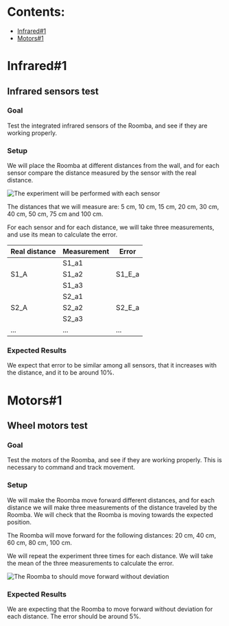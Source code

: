 # Contents:

- [Infrared\#1](#infrared-1)
- [Motors\#1](#motors\#1)

# Infrared\#1

## Infrared sensors test

### Goal

Test the integrated infrared sensors of the Roomba, and see if they are
working properly.

### Setup

We will place the Roomba at different distances from the wall, and for
each sensor compare the distance measured by the sensor with the real
distance.

![The experiment will be performed with each
sensor](images/roomba_infrared_1.png)

The distances that we will measure are: 5 cm, 10 cm, 15 cm, 20 cm, 30
cm, 40 cm, 50 cm, 75 cm and 100 cm.

For each sensor and for each distance, we will take three measurements,
and use its mean to calculate the error.

<table>
<thead>
  <tr>
    <th>Real distance</th>
    <th>Measurement</th>
    <th>Error</th>
  </tr>
</thead>
<tbody>
  <tr>
    <td rowspan="3">S1_A</td>
    <td>S1_a1</td>
    <td rowspan="3">S1_E_a</td>
  </tr>
  <tr>
    <td>S1_a2</td>
  </tr>
  <tr>
    <td>S1_a3</td>
  </tr>
  <tr>
    <td rowspan="3">S2_A</td>
    <td>S2_a1</td>
    <td rowspan="3">S2_E_a</td>
  </tr>
  <tr>
    <td>S2_a2</td>
  </tr>
  <tr>
    <td>S2_a3</td>
  </tr>
  <tr>
    <td>...</td>
    <td>...</td>
    <td>...</td>
  </tr>
</tbody>
</table>

### Expected Results

We expect that error to be similar among all sensors, that it increases
with the distance, and it to be around 10%.

# Motors\#1

## Wheel motors test

### Goal

Test the motors of the Roomba, and see if they are working properly.
This is necessary to command and track movement.

### Setup

We will make the Roomba move forward different distances, and for each
distance we will make three measurements of the distance traveled by the
Roomba. We will check that the Roomba is moving towards the expected
position.

The Roomba will move forward for the following distances: 20 cm, 40 cm,
60 cm, 80 cm, 100 cm.

We will repeat the experiment three times for each distance. We will
take the mean of the three measurements to calculate the error.

![The Roomba to should move forward without
deviation](images/roomba_motors_1.png)

### Expected Results

We are expecting that the Roomba to move forward without deviation for
each distance. The error should be around 5%.
